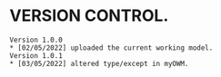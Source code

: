 # VERSION CONTROL.

    Version 1.0.0
    * [02/05/2022] uploaded the current working model.
    Version 1.0.1
    * [03/05/2022] altered type/except in myOWM.